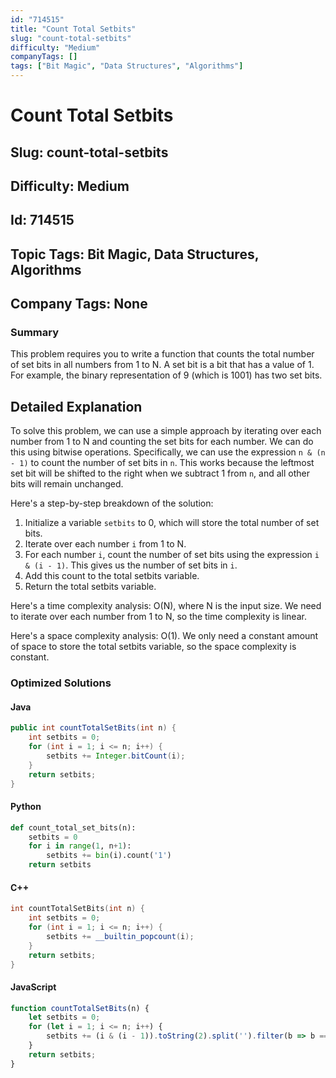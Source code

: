 ```yaml
---
id: "714515"
title: "Count Total Setbits"
slug: "count-total-setbits"
difficulty: "Medium"
companyTags: []
tags: ["Bit Magic", "Data Structures", "Algorithms"]
---
```


# Count Total Setbits

## Slug: count-total-setbits
## Difficulty: Medium
## Id: 714515
## Topic Tags: Bit Magic, Data Structures, Algorithms
## Company Tags: None

### Summary
This problem requires you to write a function that counts the total number of set bits in all numbers from 1 to N. A set bit is a bit that has a value of 1. For example, the binary representation of 9 (which is 1001) has two set bits.

## Detailed Explanation

To solve this problem, we can use a simple approach by iterating over each number from 1 to N and counting the set bits for each number. We can do this using bitwise operations. Specifically, we can use the expression `n & (n - 1)` to count the number of set bits in `n`. This works because the leftmost set bit will be shifted to the right when we subtract 1 from `n`, and all other bits will remain unchanged.

Here's a step-by-step breakdown of the solution:

1. Initialize a variable `setbits` to 0, which will store the total number of set bits.
2. Iterate over each number `i` from 1 to N.
3. For each number `i`, count the number of set bits using the expression `i & (i - 1)`. This gives us the number of set bits in `i`.
4. Add this count to the total setbits variable.
5. Return the total setbits variable.

Here's a time complexity analysis: O(N), where N is the input size. We need to iterate over each number from 1 to N, so the time complexity is linear.

Here's a space complexity analysis: O(1). We only need a constant amount of space to store the total setbits variable, so the space complexity is constant.

### Optimized Solutions

#### Java
```java
public int countTotalSetBits(int n) {
    int setbits = 0;
    for (int i = 1; i <= n; i++) {
        setbits += Integer.bitCount(i);
    }
    return setbits;
}
```

#### Python
```python
def count_total_set_bits(n):
    setbits = 0
    for i in range(1, n+1):
        setbits += bin(i).count('1')
    return setbits
```

#### C++
```cpp
int countTotalSetBits(int n) {
    int setbits = 0;
    for (int i = 1; i <= n; i++) {
        setbits += __builtin_popcount(i);
    }
    return setbits;
}
```

#### JavaScript
```javascript
function countTotalSetBits(n) {
    let setbits = 0;
    for (let i = 1; i <= n; i++) {
        setbits += (i & (i - 1)).toString(2).split('').filter(b => b === '1').length;
    }
    return setbits;
}
```